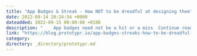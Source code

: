 ```yaml
---
title: "App Badges & Streak - How NOT to be dreadful at designing them"
date: 2022-09-14 20:24:54 +0000
dateadded: 2022-09-15 00:00:08 +0100
description: "    App badges need not be a hit or a miss  Continue reading on Prototypr »  "
link: "https://blog.prototypr.io/app-badges-streaks-how-to-be-dreadful-at-designing-them-d104d4273338?source=rss----eb297ea1161a---4"
category:
directory: _directory/prototypr.md
---
```

